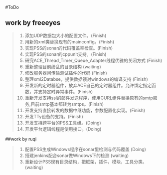 #ToDo

## work by freeeyes
> 1. 添加UDP数据包大小的配置文件。(Finish)
> 2. 用新的xml类替换现有的mainconfig。(Finish)
> 3. 实现PSS的sonar的代码覆盖率检查。(Finish)
> 4. 实现PSS的sonar的cppunit支持。(Finish)
> 5. 研究ACE_Thread_Timer_Queue_Adapter线程优雅的关闭方式 (Finish)
> 6. 重新整理目前纷乱的目录结构 (waiting)
> 7. 修改服务器间传输测试插件的代码 (Finish)
> 8. 整理xml2Databse，提供数据锁对windows的编译支持 (Finish)
> 9. 开发新的定时器组件，放弃ACE自己的定时器组件。允许绑定指定函数，并支持定时异常事件。(Finish)
> 10. 重新开发支持ssl的邮件发送程序，使用CURL组件替换原有的smtp服务,目前smtp基本都转为smtps。(Finish)
> 11. 开发支持直接转发的数据中继功能，参数配置化实现。(Finish)
> 12. 开发TTy设备的支持。(Finish)
> 13. 开发支持跨平台的PSS工具组。(Doing)
> 14. 开发平台逻辑线程是使用接口。(Doing)

##work by ruqi
> 1. 配置PSS生成Windows程序在sonar里检测与代码覆盖 (Doing)
> 2. 搭建jenkins配合sonar做Windows下的检测 (waiting)
> 3. 重新设计PSS现有目录结构，把框架，插件，模块，工具分类。 (waiting)
